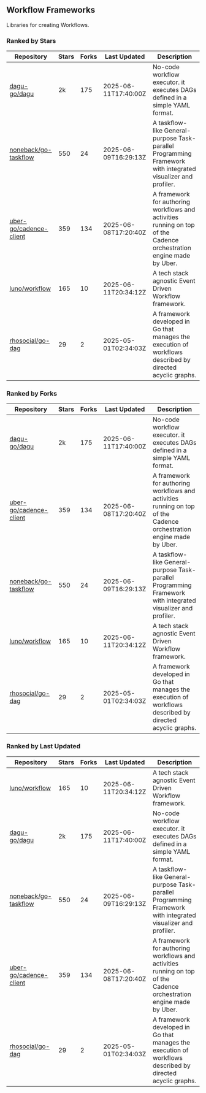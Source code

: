 ## Workflow Frameworks

Libraries for creating Workflows.

### Ranked by Stars

| Repository | Stars | Forks | Last Updated | Description | 
|------------|-------|-------|--------------|-------------|
| [dagu-go/dagu](https://github.com/dagu-go/dagu) | 2k | 175 | 2025-06-11T17:40:00Z |  No-code workflow executor. it executes DAGs defined in a simple YAML format. |
| [noneback/go-taskflow](https://github.com/noneback/go-taskflow) | 550 | 24 | 2025-06-09T16:29:13Z |  A taskflow-like General-purpose Task-parallel Programming Framework with integrated visualizer and profiler. |
| [uber-go/cadence-client](https://github.com/uber-go/cadence-client) | 359 | 134 | 2025-06-08T17:20:40Z |  A framework for authoring workflows and activities running on top of the Cadence orchestration engine made by Uber. |
| [luno/workflow](https://github.com/luno/workflow) | 165 | 10 | 2025-06-11T20:34:12Z |  A tech stack agnostic Event Driven Workflow framework. |
| [rhosocial/go-dag](https://github.com/rhosocial/go-dag) | 29 | 2 | 2025-05-01T02:34:03Z |  A framework developed in Go that manages the execution of workflows described by directed acyclic graphs. |

### Ranked by Forks

| Repository | Stars | Forks | Last Updated | Description | 
|------------|-------|-------|--------------|-------------|
| [dagu-go/dagu](https://github.com/dagu-go/dagu) | 2k | 175 | 2025-06-11T17:40:00Z |  No-code workflow executor. it executes DAGs defined in a simple YAML format. |
| [uber-go/cadence-client](https://github.com/uber-go/cadence-client) | 359 | 134 | 2025-06-08T17:20:40Z |  A framework for authoring workflows and activities running on top of the Cadence orchestration engine made by Uber. |
| [noneback/go-taskflow](https://github.com/noneback/go-taskflow) | 550 | 24 | 2025-06-09T16:29:13Z |  A taskflow-like General-purpose Task-parallel Programming Framework with integrated visualizer and profiler. |
| [luno/workflow](https://github.com/luno/workflow) | 165 | 10 | 2025-06-11T20:34:12Z |  A tech stack agnostic Event Driven Workflow framework. |
| [rhosocial/go-dag](https://github.com/rhosocial/go-dag) | 29 | 2 | 2025-05-01T02:34:03Z |  A framework developed in Go that manages the execution of workflows described by directed acyclic graphs. |

### Ranked by Last Updated

| Repository | Stars | Forks | Last Updated | Description | 
|------------|-------|-------|--------------|-------------|
| [luno/workflow](https://github.com/luno/workflow) | 165 | 10 | 2025-06-11T20:34:12Z |  A tech stack agnostic Event Driven Workflow framework. |
| [dagu-go/dagu](https://github.com/dagu-go/dagu) | 2k | 175 | 2025-06-11T17:40:00Z |  No-code workflow executor. it executes DAGs defined in a simple YAML format. |
| [noneback/go-taskflow](https://github.com/noneback/go-taskflow) | 550 | 24 | 2025-06-09T16:29:13Z |  A taskflow-like General-purpose Task-parallel Programming Framework with integrated visualizer and profiler. |
| [uber-go/cadence-client](https://github.com/uber-go/cadence-client) | 359 | 134 | 2025-06-08T17:20:40Z |  A framework for authoring workflows and activities running on top of the Cadence orchestration engine made by Uber. |
| [rhosocial/go-dag](https://github.com/rhosocial/go-dag) | 29 | 2 | 2025-05-01T02:34:03Z |  A framework developed in Go that manages the execution of workflows described by directed acyclic graphs. |

